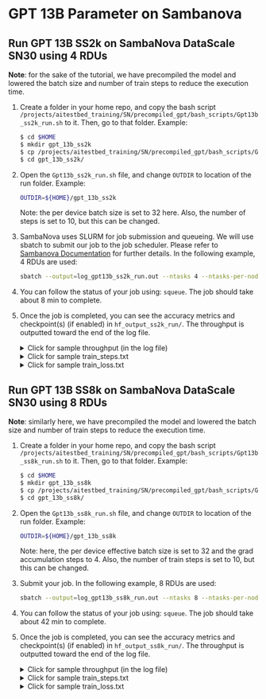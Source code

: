 
# GPT 13B Parameter on Sambanova

## Run GPT 13B SS2k on SambaNova DataScale SN30 using 4 RDUs

**Note**: for the sake of the tutorial, we have precompiled the model and lowered the batch size and number of train steps to reduce the execution time.

1. Create a folder in your home repo, and copy the bash script `/projects/aitestbed_training/SN/precompiled_gpt/bash_scripts/Gpt13b_ss2k_run.sh` to it. Then, go to that folder. Example:

   ```bash
   $ cd $HOME
   $ mkdir gpt_13b_ss2k
   $ cp /projects/aitestbed_training/SN/precompiled_gpt/bash_scripts/Gpt13b_ss2k_run.sh gpt_13b_ss2k/
   $ cd gpt_13b_ss2k/
   ```

2. Open the `Gpt13b_ss2k_run.sh` file, and change `OUTDIR` to location of the run folder. Example:
   ```bash
   OUTDIR=${HOME}/gpt_13b_ss2k
   ```
   Note: the per device batch size is set to 32 here. Also, the number of steps is set to 10, but this can be changed. 

3. SambaNova uses SLURM for job submission and queueing. We will use sbatch to submit our job to the job scheduler. Please refer to [Sambanova Documentation](https://docs.alcf.anl.gov/ai-testbed/sambanova/job-queuing-and-submission/) for further details. In the following example, 4 RDUs are used:

   ```bash
   sbatch --output=log_gpt13b_ss2k_run.out --ntasks 4 --ntasks-per-node 4 --nodes 1 --gres=rdu:1 --cpus-per-task=32 Gpt13b_ss2k_run.sh
   ```

4. You can follow the status of your job using: `squeue`. The job should take about 8 min to complete.

5. Once the job is completed, you can see the accuracy metrics and checkpoint(s) (if enabled) in `hf_output_ss2k_run/`. The throughput is outputted toward the end of the log file.

   <details>
    <summary>Click for sample throughput (in the log file) </summary>

   ```bash
   {'e2e_train_time': 262.1321773529053, 'e2e_training_tokens_per_second': 10000.451018536301, 'training_tokens_per_second(exclude warmup overhead)': 10052.111972340099, 'final_loss': 9.262810707092285}
    ```

    </details>

    <details>
    <summary>Click for sample train_steps.txt</summary>

    ```bash
    1
    2
    3
    4
    5
    6
    7
    8
    9
    10
    ```

    </details>

   <details>
    <summary>Click for sample train_loss.txt</summary>

    ```bash
   11.62805
   10.81699
   10.12060
   9.91110
   9.92652
   9.87338
   9.54991
   9.52660
   9.31008
   9.31859
    ```

    </details>

## Run GPT 13B SS8k on SambaNova DataScale SN30 using 8 RDUs

**Note**: similarly here, we have precompiled the model and lowered the batch size and number of train steps to reduce the execution time.

1. Create a folder in your home repo, and copy the bash script `/projects/aitestbed_training/SN/precompiled_gpt/bash_scripts/Gpt13b_ss8k_run.sh` to it. Then, go to that folder. Example:
   
   ```bash
   $ cd $HOME
   $ mkdir gpt_13b_ss8k
   $ cp /projects/aitestbed_training/SN/precompiled_gpt/bash_scripts/Gpt13b_ss8k_run.sh gpt_13b_ss8k/
   $ cd gpt_13b_ss8k/
   ```

2. Open the `Gpt13b_ss8k_run.sh` file, and change `OUTDIR` to location of the run folder. Example:
   ```bash
   OUTDIR=${HOME}/gpt_13b_ss8k
   ```
   Note: here, the per device effective batch size is set to 32 and the grad accumulation steps to 4. Also, the number of train steps is set to 10, but this can be changed. 

2. Submit your job. In the following example, 8 RDUs are used:
   ```bash
   sbatch --output=log_gpt13b_ss8k_run.out --ntasks 8 --ntasks-per-node 8 --nodes 1 --gres=rdu:1 --cpus-per-task=16 Gpt13b_ss8k_run.sh
   ```

4. You can follow the status of your job using: `squeue`. The job should take about 42 min to complete.

5. Once the job is completed, you can see the accuracy metrics and checkpoint(s) (if enabled) in `hf_output_ss8k_run/`. The throughput is outputted toward the end of the log file.

   <details>
    <summary>Click for sample throughput (in the log file) </summary>

   ```bash
   {'e2e_train_time': 2103.653220653534, 'e2e_training_tokens_per_second': 9969.095568653116, 'training_tokens_per_second(exclude warmup overhead)': 9987.196849027754, 'final_loss': 9.63991928100586}
    ```

    </details>

    <details>
    <summary>Click for sample train_steps.txt</summary>

    ```bash
    1
    2
    3
    4
    5
    6
    7
    8
    9
    10
    ```

    </details>

   <details>
    <summary>Click for sample train_loss.txt</summary>

    ```bash
    11.68751
    11.00089
    10.47739
    10.13234
    10.24533
    9.89494
    9.91220
    9.84972
    9.70797
    9.60735
    ```

    </details>